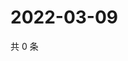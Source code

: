 # 2022-03-09

共 0 条

<!-- BEGIN WEIBO -->
<!-- 最后更新时间 Wed Mar 09 2022 04:15:53 GMT+0800 (China Standard Time) -->

<!-- END WEIBO -->

